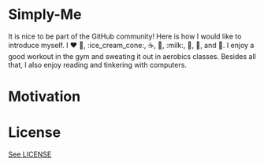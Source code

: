 # Simply-Me

It is nice to be part of the GitHub community!
Here is how I would like to introduce myself. 
I :heart: :egg:, :ice_cream_cone:, :coffee:, :tea:, :milk:, :cake:, :chocolate_bar:, and :cheese:.
I enjoy a good workout in the gym and sweating it out in aerobics classes.
Besides all that, I also enjoy reading and tinkering with computers.

# Motivation

# License

[See LICENSE](https://github.com/CookiesNCream/Simply-Me/blob/master/LICENSE.md)
